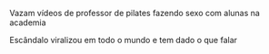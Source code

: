 Vazam vídeos de professor de pilates fazendo sexo com alunas na academia

Escândalo viralizou em todo o mundo e tem dado o que falar
